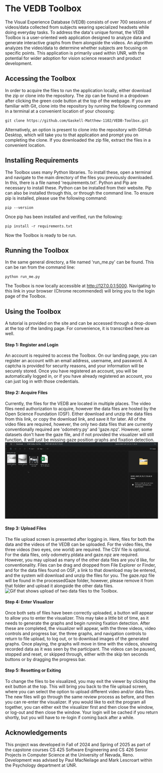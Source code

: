 # The VEDB Toolbox
The Visual Experience Database (VEDB) consists of over 700 sessions of videos/data collected from subjects wearing specialized headsets while doing everyday tasks. To address the data's unique format, the VEDB Toolbox is a user-oriented web application designed to analyze data and generate interactive graphs from them alongside the videos. An algorithm analyzes the video/data to determine whether subjects are focusing on specific points. This application is primarily used within UNR, with the potential for wider adoption for vision science research and product development.
## Accessing the Toolbox
In order to acquire the files to run the application locally, either download the zip or clone into the repository. The zip can be found in a dropdown after clicking the green code button at the top of the webpage. If you are familiar with Git, clone into the repository by running the following command in a terminal at a convenient location of your choosing:
```
git clone https://github.com/Gaskell-Matthew-1102/VEDB-Toolbox.git
```
Alternatively, an option is present to clone into the repository with GitHub Desktop, which will take you to that application and prompt you on completing the clone. If you downloaded the zip file, extract the files in a convenient location.
## Installing Requirements
The Toolbox uses many Python libraries. To install these, open a terminal and navigate to the main directory of the files you previously downloaded. In this, there is a file named 'requirements.txt'. Python and Pip are necessary to install these. Python can be installed from their website. Pip can also be installed through this, or through the command line. To ensure pip is installed, please use the following command:
```
pip --version
```
Once pip has been installed and verified, run the following:
```
pip install -r requirements.txt
```
Now the Toolbox is ready to be run.
## Running the Toolbox
In the same general directory, a file named 'run_me.py' can be found. This can be ran from the command line:
```
python run_me.py
```
The Toolbox is now locally accessible at http://127.0.0.1:5000. Navigating to this link in your browser (Chrome recommended) will bring you to the login page of the Toolbox.
## Using the Toolbox
A tutorial is provided on the site and can be accessed through a drop-down at the top of the landing page. For convenience, it is transcribed here as well.
#### Step 1: Register and Login
An account is required to access the Toolbox. On our landing page, you can register an account with an email address, username, and password. A captcha is provided for security reasons, and your information will be securely stored. Once you have registered an account, you will be automatically logged in, or if you have already registered an account, you can just log in with those credentials.
#### Step 2: Acquire Files
Currently, the files for the VEDB are located in multiple places. The video files need authorization to acquire, however the data files are hosted by the Open Science Foundation (OSF). Either download and unzip the data files from this link, or copy the download link, and save it for later. All of the video files are required, however, the only two data files that are currently conventionally required are 'odometry.py' and 'gaze.npz'. However, some datasets don't have the gaze file, and if not provided the visualizer will still function, it will just be missing gaze position graphs and fixation detection.
![Gif that shows files for a session of the VEDB, shown in the File Explorer.](./flaskr/static/images/AcquireFiles.gif)
#### Step 3: Upload Files
The file upload screen is presented after logging in. Here, files for both the data and the videos of the VEDB can be uploaded. For the video files, the three videos (two eyes, one world) are required. The CSV file is optional. For the data files, only odometry.pldata and gaze.npz are required. However, you may upload as many of the other data files are you'd like, for conventionality. Files can be drag and dropped from File Explorer or Finder, and for the data files found on OSF, a link to that download may be entered, and the system will download and unzip the files for you. The gaze.npz file will be found in the processedGaze folder, however, please remove it from that folder and upload it alongside the other data files.
![Gif that shows upload of two data files to the Toolbox.](./flaskr/static/images/GazeAndOdometryUpload.gif)
#### Step 4: Enter Visualizer
Once both sets of files have been correctly uploaded, a button will appear to allow you to enter the visualizer. This may take a little bit of time, as it needs to generate the graphs and begin running fixation detection. After these are completed, the visualizer will appear, with the three videos, video controls and progress bar, the three graphs, and navigation controls to return to file upload, to log out, or to download images of the generated graphs. Once playing, the graphs will move in time with the videos, showing recorded data as it was seen by the participant. The videos can be paused, stopped and reset, or skipped through, either with the skip ten seconds buttons or by dragging the progress bar.
#### Step 5: Resetting or Exiting
To change the files to be visualized, you may exit the viewer by clicking the exit button at the top. This will bring you back to the file upload screen, where you can select the option to upload different video and/or data files. The new files will go through the same review process as before, and then you can re-enter the visualizer. If you would like to exit the program all together, you can either exit the visualizer first and then close the window, or log-out and then close the window. Your login will be cached if you return shortly, but you will have to re-login if coming back after a while.
## Acknowledgements
This project was developed in Fall of 2024 and Spring of 2025 as part of the capstone courses CS 425 Software Engineering and CS 426 Senior Projects in Computer Science at the University of Nevada, Reno. Development was advised by Paul MacNeilage and Mark Lescroart within the Psychology department at UNR.